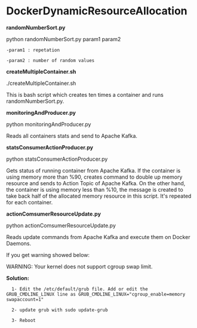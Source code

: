 # DockerDynamicResourceAllocation

**randomNumberSort.py**

python randomNumberSort.py param1 param2 

	-param1 : repetation
	
	-param2 : number of random values
	
**createMultipleContainer.sh**


./createMultipleContainer.sh

This is bash script which creates ten times a container and runs randomNumberSort.py.

**monitoringAndProducer.py**

python monitoringAndProducer.py

Reads all containers stats and send to Apache Kafka.

**statsConsumerActionProducer.py**

python statsConsumerActionProducer.py

Gets status of  running container from Apache Kafka. If the container is using memory more than %90, creates command to double up memory resource and sends to Action Topic of Apache Kafka. On the other hand, the container is using memory less than %10, the message is created to take back half of the allocated memory resource in this script. It's repeated for each container.

**actionComsumerResourceUpdate.py**

python actionComsumerResourceUpdate.py

Reads update commands from Apache Kafka and execute them on Docker Daemons.


If you get warning showed below: 

  WARNING: Your kernel does not support cgroup swap limit.
	
**Solution:**
```
  1- Edit the /etc/default/grub file. Add or edit the GRUB_CMDLINE_LINUX line as GRUB_CMDLINE_LINUX="cgroup_enable=memory swapaccount=1"
	
  2- update grub with sudo update-grub
	
  3- Reboot	

```
